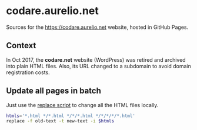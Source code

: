 # codare.aurelio.net

Sources for the https://codare.aurelio.net website, hosted in GitHub Pages.

## Context

In Oct 2017, the **codare.net** website (WordPress) was retired and archived into plain HTML files. Also, its URL changed to a subdomain to avoid domain registration costs.


## Update all pages in batch

Just use the [replace script](https://github.com/aureliojargas/aurelio.net/blob/master/_scripts/replace) to change all the HTML files locally.

```bash
htmls='*.html */*.html */*/*.html */*/*/*/*.html'
replace -f old-text -t new-text -i $htmls
```
